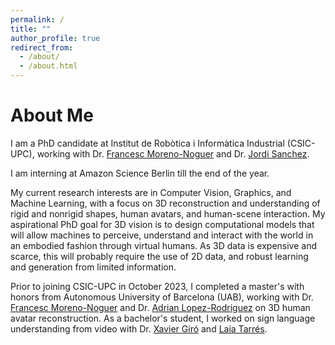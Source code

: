 ```yaml
---
permalink: /
title: ""
author_profile: true
redirect_from: 
  - /about/
  - /about.html
---
```


About Me
======
I am a PhD candidate at Institut de Robòtica i Informàtica Industrial (CSIC-UPC), working with Dr. [Francesc Moreno-Noguer](https://www.iri.upc.edu/people/fmoreno/) and Dr. [Jordi Sanchez](https://jsan3386.github.io/).

I am interning at Amazon Science Berlin till the end of the year.

My current research interests are in Computer Vision, Graphics, and Machine Learning, with a focus on 3D reconstruction and understanding of rigid and nonrigid shapes, human avatars, and human-scene interaction.
My aspirational PhD goal for 3D vision is to design computational models that will allow machines to perceive, understand and interact with the world in an embodied fashion through virtual humans. As 3D data is expensive and scarce, this will probably require the use of 2D data, and robust learning and generation from limited information.

Prior to joining CSIC-UPC in October 2023, I completed a master's with honors from Autonomous University of Barcelona (UAB), working with Dr. [Francesc Moreno-Noguer](https://www.iri.upc.edu/people/fmoreno/) and Dr. [Adrian Lopez-Rodriguez](https://scholar.google.com/citations?user=2UqN6M0AAAAJ&hl=en) on 3D human avatar reconstruction. As a bachelor's student, I worked on sign language understanding from video with Dr. [Xavier Giró](https://scholar.google.com/citations?user=M3ZUEc8AAAAJ&hl=en) and [Laia Tarrés](https://laiatarres.github.io/).

<!---
I am on the look out to pursue a PhD in 3D computer vision with the aspirational goal of designing computational models that will allow machines to perceive and understand the world from potentially sparse inputs. More precisely, I am interested in the topics of 3D modelling, semantic recognition, and robust learning and generation from limited information.
-->